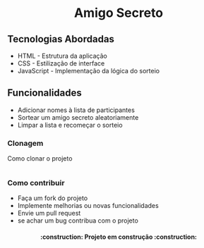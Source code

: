 <h1 align="center" style="font-weight: bold;">Amigo Secreto</h1>

<h2 id="technologies"> Tecnologias Abordadas</h2>

 
- HTML - Estrutura da aplicação
- CSS - Estilização de interface
- JavaScript - Implementação da lógica do sorteio

<h2>Funcionalidades</h2>

- Adicionar nomes à lista de participantes  
- Sortear um amigo secreto aleatoriamente  
- Limpar a lista e recomeçar o sorteio  



<h3>Clonagem</h3>

Como clonar o projeto

```bash

```

   <h3>Como contribuir</h3>

- Faça um fork do projeto
- Implemente melhorias ou novas funcionalidades
- Envie um pull request
- se achar um bug contribua com o projeto

 <h4 align="center"> 
    :construction:  Projeto em construção  :construction:
</h4>

